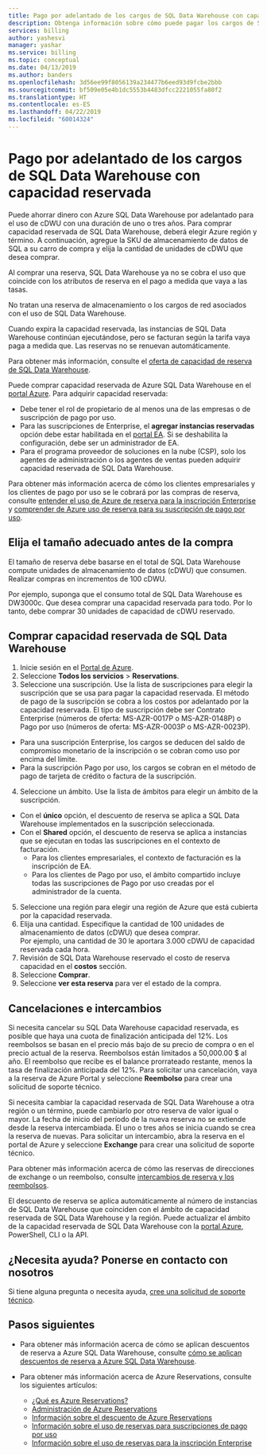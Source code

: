 ```yaml
---
title: Pago por adelantado de los cargos de SQL Data Warehouse con capacidad reservada de Azure | Microsoft Docs
description: Obtenga información sobre cómo puede pagar los cargos de SQL Data Warehouse con capacidad reservada para ahorrar dinero.
services: billing
author: yashesvi
manager: yashar
ms.service: billing
ms.topic: conceptual
ms.date: 04/13/2019
ms.author: banders
ms.openlocfilehash: 3d56ee99f8056139a234477b6eed93d9fcbe2bbb
ms.sourcegitcommit: bf509e05e4b1dc5553b4483dfcc2221055fa80f2
ms.translationtype: HT
ms.contentlocale: es-ES
ms.lasthandoff: 04/22/2019
ms.locfileid: "60014324"
---
```

# <a name="prepay-for-sql-data-warehouse-charges-with-reserved-capacity"></a>Pago por adelantado de los cargos de SQL Data Warehouse con capacidad reservada

Puede ahorrar dinero con Azure SQL Data Warehouse por adelantado para el uso de cDWU con una duración de uno o tres años. Para comprar capacidad reservada de SQL Data Warehouse, deberá elegir Azure región y término. A continuación, agregue la SKU de almacenamiento de datos de SQL a su carro de compra y elija la cantidad de unidades de cDWU que desea comprar.

Al comprar una reserva, SQL Data Warehouse ya no se cobra el uso que coincide con los atributos de reserva en el pago a medida que vaya a las tasas.

No tratan una reserva de almacenamiento o los cargos de red asociados con el uso de SQL Data Warehouse.

Cuando expira la capacidad reservada, las instancias de SQL Data Warehouse continúan ejecutándose, pero se facturan según la tarifa vaya paga a medida que. Las reservas no se renuevan automáticamente.

Para obtener más información, consulte el [oferta de capacidad de reserva de SQL Data Warehouse](https://azure.microsoft.com/pricing/details/sql-data-warehouse/gen2/).

Puede comprar capacidad reservada de Azure SQL Data Warehouse en el [portal Azure](https://portal.azure.com/#blade/Microsoft_Azure_Reservations/ReservationsBrowseBlade). Para adquirir capacidad reservada:

- Debe tener el rol de propietario de al menos una de las empresas o de suscripción de pago por uso.
- Para las suscripciones de Enterprise, el **agregar instancias reservadas** opción debe estar habilitada en el [portal EA](https://ea.azure.com/). Si se deshabilita la configuración, debe ser un administrador de EA.
- Para el programa proveedor de soluciones en la nube (CSP), solo los agentes de administración o los agentes de ventas pueden adquirir capacidad reservada de SQL Data Warehouse.

Para obtener más información acerca de cómo los clientes empresariales y los clientes de pago por uso se le cobrará por las compras de reserva, consulte [entender el uso de Azure de reserva para la inscripción Enterprise](billing-understand-reserved-instance-usage-ea.md) y [comprender de Azure uso de reserva para su suscripción de pago por uso](billing-understand-reserved-instance-usage.md).

## <a name="choose-the-right-size-before-purchase"></a>Elija el tamaño adecuado antes de la compra

El tamaño de reserva debe basarse en el total de SQL Data Warehouse compute unidades de almacenamiento de datos (cDWU) que consumen. Realizar compras en incrementos de 100 cDWU.

Por ejemplo, suponga que el consumo total de SQL Data Warehouse es DW3000c. Que desea comprar una capacidad reservada para todo. Por lo tanto, debe comprar 30 unidades de capacidad de cDWU reservado.

## <a name="buy-sql-data-warehouse-reserved-capacity"></a>Comprar capacidad reservada de SQL Data Warehouse

1. Inicie sesión en el [Portal de Azure](https://portal.azure.com/).
2. Seleccione **Todos los servicios** > **Reservations**.
3. Seleccione una suscripción. Use la lista de suscripciones para elegir la suscripción que se usa para pagar la capacidad reservada. El método de pago de la suscripción se cobra a los costos por adelantado por la capacidad reservada. El tipo de suscripción debe ser Contrato Enterprise (números de oferta: MS-AZR-0017P o MS-AZR-0148P) o Pago por uso (números de oferta: MS-AZR-0003P o MS-AZR-0023P).
  - Para una suscripción Enterprise, los cargos se deducen del saldo de compromiso monetario de la inscripción o se cobran como uso por encima del límite.
  - Para la suscripción Pago por uso, los cargos se cobran en el método de pago de tarjeta de crédito o factura de la suscripción.
4. Seleccione un ámbito. Use la lista de ámbitos para elegir un ámbito de la suscripción.
  - Con el **único** opción, el descuento de reserva se aplica a SQL Data Warehouse implementados en la suscripción seleccionada.
  - Con el **Shared** opción, el descuento de reserva se aplica a instancias que se ejecutan en todas las suscripciones en el contexto de facturación.
    - Para los clientes empresariales, el contexto de facturación es la inscripción de EA.
    - Para los clientes de Pago por uso, el ámbito compartido incluye todas las suscripciones de Pago por uso creadas por el administrador de la cuenta.
5. Seleccione una región para elegir una región de Azure que está cubierta por la capacidad reservada.
6. Elija una cantidad. Especifique la cantidad de 100 unidades de almacenamiento de datos (cDWU) que desea comprar.    
  Por ejemplo, una cantidad de 30 le aportara 3.000 cDWU de capacidad reservada cada hora.
7. Revisión de SQL Data Warehouse reservado el costo de reserva capacidad en el **costos** sección.
8. Seleccione **Comprar**.
9. Seleccione **ver esta reserva** para ver el estado de la compra.

## <a name="cancellations-and-exchanges"></a>Cancelaciones e intercambios

Si necesita cancelar su SQL Data Warehouse capacidad reservada, es posible que haya una cuota de finalización anticipada del 12%. Los reembolsos se basan en el precio más bajo de su precio de compra o en el precio actual de la reserva. Reembolsos están limitados a 50,000.00 $ al año. El reembolso que recibe es el balance prorrateado restante, menos la tasa de finalización anticipada del 12%. Para solicitar una cancelación, vaya a la reserva de Azure Portal y seleccione **Reembolso** para crear una solicitud de soporte técnico.

Si necesita cambiar la capacidad reservada de SQL Data Warehouse a otra región o un término, puede cambiarlo por otro reserva de valor igual o mayor. La fecha de inicio del período de la nueva reserva no se extiende desde la reserva intercambiada. El uno o tres años se inicia cuando se crea la reserva de nuevas. Para solicitar un intercambio, abra la reserva en el portal de Azure y seleccione **Exchange** para crear una solicitud de soporte técnico.

Para obtener más información acerca de cómo las reservas de direcciones de exchange o un reembolso, consulte [intercambios de reserva y los reembolsos](billing-azure-reservations-self-service-exchange-and-refund.md).

El descuento de reserva se aplica automáticamente al número de instancias de SQL Data Warehouse que coinciden con el ámbito de capacidad reservada de SQL Data Warehouse y la región. Puede actualizar el ámbito de la capacidad reservada de SQL Data Warehouse con la [portal Azure](https://portal.azure.com/), PowerShell, CLI o la API.

## <a name="need-help-contact-us"></a>¿Necesita ayuda? Ponerse en contacto con nosotros

Si tiene alguna pregunta o necesita ayuda, [cree una solicitud de soporte técnico](https://portal.azure.com/).

## <a name="next-steps"></a>Pasos siguientes

- Para obtener más información acerca de cómo se aplican descuentos de reserva a Azure SQL Data Warehouse, consulte [cómo se aplican descuentos de reserva a Azure SQL Data Warehouse](billing-prepay-sql-data-warehouse-charges-with-reserved-capacity.md).

- Para obtener más información acerca de Azure Reservations, consulte los siguientes artículos:
  - [¿Qué es Azure Reservations?](billing-save-compute-costs-reservations.md)
  - [Administración de Azure Reservations](billing-manage-reserved-vm-instance.md)
  - [Información sobre el descuento de Azure Reservations](billing-understand-reservation-charges.md)
  - [Información sobre el uso de reservas para suscripciones de pago por uso](billing-understand-reserved-instance-usage.md)
  - [Información sobre el uso de reservas para la inscripción Enterprise](billing-understand-reserved-instance-usage-ea.md)
